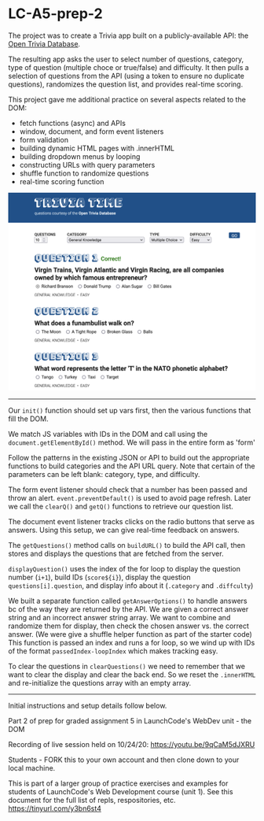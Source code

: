 # LC-A5-prep-2

The project was to create a Trivia app built on a publicly-available API: the [Open Trivia Database](http://opentdb.com/).

The resulting app asks the user to select number of questions, category, type of question (multiple choce or true/false) and difficulty. It then pulls a selection of questions from the API (using a token to ensure no duplicate questions), randomizes the question list, and provides real-time scoring.

This project gave me additional practice on several aspects related to the DOM:
- fetch functions (async) and APIs
- window, document, and form event listeners
- form validation
- building dynamic HTML pages with .innerHTML
- building dropdown menus by looping 
- constructing URLs with query parameters
- shuffle function to randomize questions
- real-time scoring function

![Image](/A5-prep-trivia/trivia_screenshot.png)

---

Our `init()` function should set up vars first, then the various functions that fill the DOM.

We match JS variables with IDs in the DOM and call using the `document.getElementById()` method. We will pass in the entire form as 'form'

Follow the patterns in the existing JSON or API to build out the appropriate functions to build categories and the API URL query. Note that certain of the parameters can be left blank: category, type, and difficulty.

The form event listener should check that a number has been passed and throw an alert. `event.preventDefault()` is used to avoid page refresh. Later we call the `clearQ()` and `getQ()` functions to retrieve our question list.

The document event listener tracks clicks on the radio buttons that serve as answers. Using this setup, we can give real-time feedback on answers.

The `getQuestions()` method calls on `buildURL()` to build the API call, then stores and displays the questions that are fetched from the server. 

`displayQuestion()` uses the index of the for loop to display the question number (`i+1`), build IDs (`score${i}`), display the question `questions[i].question`, and display info about it (`.category` and `.diffculty`)

We built a separate function called `getAnswerOptions()` to handle answers bc of the way they are returned by the API. We are given a correct answer string and an incorrect answer string array. We want to combine and randomize them for display, then check the chosen answer vs. the correct answer. (We were give a shuffle helper function as part of the starter code)
	This function is passed an index and runs a for loop, so we wind up with IDs of the format `passedIndex-loopIndex` which makes tracking easy. 

To clear the questions in `clearQuestions()` we need to remember that we want to clear the display and clear the back end. So we reset the `.innerHTML` and re-initialize the questions array with an empty array.

---

Initial instructions and setup details follow below.


Part 2 of prep for graded assignment 5 in LaunchCode's WebDev unit - the DOM

Recording of live session held on 10/24/20: https://youtu.be/9qCaM5dJXRU

Students - FORK this to your own account and then clone down to your local machine.

This is part of a larger group of practice exercises and examples for students of LaunchCode's Web Development course (unit 1). See this document for the full list of repls, respositories, etc. https://tinyurl.com/y3bn6st4
